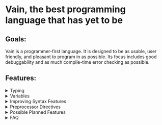 # Vain, the best programming language that has yet to be

## Goals:

Vain is a programmer-first language. It is designed to be as usable, user friendly, and pleasant to program in as possible. Its focus includes good debuggability and as much compile-time error checking as possible.

## Features:

<details><summary>Typing</summary><p>

<details><summary>Sub-Type Namespaces</summary><p>

Have you ever wanted to organize a type's members into groups, just like namespaces? With Vain, you can do just that! (Because honestly, there's really no reason why you shouldn't be able to do that)

```
## Note: Type and namespace syntax are probably gonna look different in the final release
type Person
{
	Age int
	
	namespace Names
	{
		FirstName string
		MiddleName string
		LastName string
	}
}

## Pretend the following code is inside a function
p = Person()
p.Names.FirstName = "Jeff"
```

Like regular namespaces, sub-type namespaces are purely cosmetic and don't change any of your code's behavior. They just make your library more organized and easier to use.

</p></details>

<details><summary>Implicit Typing / Function Types / Name-First Type-Second Variable Syntax</summary><p>

Vain has a static type system that allows you to explicitly declare a variable's type, but because Vain is supposed to be usable everywhere (including as a scripting language), it also allows implicit typing.

```
value int = 5
## Is the same as:
value = 5
```

You may have noticed that in the above declaration, the name came first and the type second. While this may seem peculiar and counter-intuitive, there is a good reason for it. To explain this, we first need to talk about function types.

`concatenate (string; string, string)`

The function type above is denoted by `(string; string, string)`. The first `string` is an output parameter. In Vain, functions can have multiple output parameters, so the output and input parameters are separated by a `;`. The last two strings are the input parameters. This in and of itself looks fine, but it starts looking worse if you also want to assign an explicitly typed function value to the variable.

```
concatenate (string; string, string) = (result string; first string, second string)
{
	result = first + second
}
```

I hope you can see the problem now: The function's parameter types are declared twice. This is less than ideal, especially for functions with lots of parameters. While you could implicitly type the function value, this would result in the types and names being at opposite ends of the declaration.

`concatenate (string; string, string) = (result; first, second) { ## Pretend there's more code here.`

This isn't exactly user friendly. It makes much more sense to implicitly type the variable and have all the explicit typing in the function value.

`concatenate = (result string; first string, second string) { ## Pretend there's more code here.`

This inherently leads to the name coming first, and the type second. If we wrote all the declarations with type-first name-second syntax, the result would look pretty messy.

```
int value = 5
valuefunc = (int) { ## Pretend there's more code here.
```

So, the only resulting option to keep everything coherent is to always write the name first and the type second. It has other benefits too: When you look at a type's members, you see all the names on the left side, neatly aligned. And seeing all the names easily like that gives you more information about a type's purpose than only seeing its member types.

</p></details>

<details><summary>Arrays</summary><p>

You know how low level languages require arrays to be of a fixed size? And how high level languages don't allow any fixed size arrays? Why can't we just have both?

```
fixedsizearray int[4] = int[4]()
dynamicsizearray int[] = int[](4)
```

`int[4]` and `int[]` are different types, just like `int[4]` and `int[3]` are different types. Fixed size arrays can be implicitly converted into dynamic size arrays, and dynamic size arrays can be explicitly converted into fixed size arrays.

</p></details>

<details><summary>Sealed By Default</summary><p>

The vast majority of types aren't supposed to be inheritable, but nobody ever bothers to actually declare them as sealed. The solution is simply having all types be sealed by default.

</p></details>

<details><summary>Non-Nullable By Default</summary><p>

Why have null reference exceptions, when you can also just... Not have them?

</p></details>

---

</p></details>



<details><summary>Variables</summary><p>

<details><summary>Variable Expressions</summary><p>

Variable expressions are special expressions that aren't *really* expressions. They're basically lists of variables with some special properties.

```
a, b, c = 1, 2, 3
d, e, f = 5
```

You can assign a list of values to a variable expression. If the number of values matches the number of variables, each variable gets assigned the corresponding value. If there is only one value, all variables get assigned that same value.

Functions in Vain can have multiple return values, which get returned as one variable expression. You can retrieve individual variables using the `:.` operator (syntax not final).

```
b, n = int.TryParse("5")

parsedsuccessfully = int.TryParse("5"):.success
```

When you don't retrieve a specific variable from a variable expression, the entire expression implicitly gets converted to its first variable. This makes for some nice if-statements:

```
if (_, n = int.TryParse("5"))
	docode(n)
```

`_` is a reserved variable name that essentially acts as a black hole. You can assign any value to it, but you can't retrieve any value from it. You can basically use it to get rid of any variables from a variable expression that you don't need.

</p></details>

<details><summary>Better Access Modifiers</summary><p>

Look at the following C# code:

`public int Value { get; private set; }`

This property has a very simple purpose: Store an integer whose value can only be changed from inside the declaring type. So why does it need to be a property? It doesn't have any special get- or set-methods, they only have different access modifiers. And the access modifiers are declared weirdly too, the entire property is public, its set-method is private, and its get-method isn't anything? And to top it all off, this property just wraps a hidden field that stores its value. You know what would make much more sense? Just letting the programmer declare separate get and set access modifiers for a field. Oh, and let's get rid of the ugly `public` and `private` too, you have to write them so often that you get sick of it.

`+- Value int`

There. `+` and `-`. Public and private. Public get and private set. And it has the same syntax as any other field too, because that's what it is: Just a field. There's no need for it to be a property if all it does is store a value.

Other examples:

```
+ Value int ## A regular, public field.
+! Value int = 5 ## A get-only field, AKA read-only. ! means there is no set access.
```

By reducing the `public` and `private` keywords to `+` and `-`, all of a type's members are much more aligned than if you had to write access modifiers of completely different lengths for different variables, improving readability.

</p></details>

<details><summary>Variable Signatures / First Class Functions / Recursion Operator</summary><p>

Because functions in Vain are first class citizens, Vain doesn't have function overloading in its traditional sense. Instead, Vain allows multiple variables to have the same name, as long as their types differ. This combination of name and type is called a variable's signature.

```
tostring = (result string; int input) { ## Pretend there's more code here.
tostring = (result string; float input) { ## Pretend there's more code here.

t = tostring(5)
```

The compiler automatically picks which variables make sense in a given context based on their type. In case of ambiguity, you can also manually specify a variable based on its signature.

`t = [(string; int)]tostring(5)`

Because functions are first-class citizens, there is an inherent need for a name-independent way of achieving recursion, as the variable that is referenced could contain a different function at runtime. Thus, the recursion operator `^` is used, which simply makes the function call itself.

```
factorial = (result int; input int)
{
	if (input == 0)
		result = 1
	else
		result = input * ^(input - 1)
}
```

</p></details>

<details><summary>Type-Wide Variables</summary><p>

Due to functions being first class citizens, function overriding can't be achieved in the regular way. To alleviate this, Vain has something called "type-wide variables". These are variables whose value is the same for each instance of a type. They're essentially constants, with one exception: Sub-types can change these, because they are different types.

```
## Type syntax not final
type Vehicle
{
	HonkSound := "*generic vehicle noises*"
	Honk := Speakers.Play(HonkSound)
}

type Car : Vehicle
{
	HonkSound := "*car noises*"
}

## Pretend the following code is inside a function

a Vehicle = Vehicle()
a.Honk() ## Plays "*generic vehicle noises*"

b Car = Car()
b.Honk() ## Plays "*car noises*"

c Vehicle = Car()
c.Honk() ## Plays "*car noises*"
```

It might seem counter-intuitive at first that a variable whose value is supposed to always be the same can differ if it was changed in a sub-type, but it easily allows for function overriding. Because a type's type-wide variables always have the same value, you can access the type-wide variables of a type's base type.

```
type Car : Vehicle
{
	HonkSound := base.HonkSound + " I don't know what to write here, in hindsight this is a bad code example"
}
```

</p></details>

<details><summary>Better Exceptions</summary><p>

Are you tired of having to create new Exception types all the time, only to show a basic debug message? Vain comes to the rescue!

```
exception IndexOutOfRangeException("The index was outside the range of the collection.", Collection object, Index int, Range Span)

## Pretend the following code is inside a function
throw IndexOutOfRangeException(array, -1, Span(0, array.Length))

## Shows the following debug information:
## IndexOutOfRangeException: The index was outside the range of the collection.
## Collection: array
## Index: -1
## Range: 0 to 5
```

This exception has what every exception needs: An error message, and additional debug information about how the error happened. No more having to scratch your head at which index was outside of what range of which object! The debug information includes the values of all the provided information, along with variable names of the values, if they came from a variable (in this example, the variable "array" gets included as parameter, and as such its name is displayed too).

</p></details>

<details><summary>Rich Generics</summary><p>

Generics are great. But they could be better. Such as by allowing generic types to not only specify types as parameters, but primitives too. This would allow you to generically specify, for example, a texture's dimensions. Another addition is the possibility of having certain variables only be accessible if a generic type's parameters fulfill certain conditions.

```
type Texture<NDimensions int, TColor Color>
{
	Size int[[NDimensions]] ## I have no idea what generically specifying an array's dimensions is supposed to look like.
	Pixels TColor[[NDimensions]]
	
	if (NDimensions == 1)
		Length := this.Size[0]
	else if (NDimensions == 2)
		Resolution := new Vector(this.Size[0], this.Size[1])
}
```

Something that ticked me off about C#'s generics in particular is that specific instances of generic types don't share a subtype.

```
t1 Texture = Texture<2, Rgba32>()
t2 Texture = Texture<3, Rgb24>()
```

Both textures are Textures, so they should share the same base type, Texture. A generic type's base type simply pretends all its parameter types are of type object.

Also, writing `Texture<2>` looks kind of ugly, so there's some syntactic sugar for that:

```
t = Texture2()
## Is equivalent to:
t = Texture<2>()
```

Assuming there isn't already a type named `Texture2`.

</p></details>

<details><summary>Polymorphism</summary><p>

There seems to be some hate towards polymorphism in the programming community, yet those same people also happily use interfaces, which essentially do the same thing, just in a less straightforward way. And because Vain is supposed to be as consistent as possible, it simply allows polymorphism.

</p></details>

---

</p></details>



<details><summary>Improving Syntax Features</summary><p>

Some Vain features aren't exactly new. But they are improved.

<details><summary>Making Familiar Features Less Bad</summary><p>

<details><summary>Making Code Blocks Make More Sense</summary><p>

Various control-flow statements have a condition, and a code block that gets executed when the condition is met. Consider the following C# code:

```
if (int.TryParse("5", out int n))
	;
n = 5;
```

Why does this work? This shouldn't work. `n` was defined inside an if-statement, so it should only exist inside the if-statement. Existing outside of the if-statement doesn't make any sense, especially considering that `n` might not even have any value assigned to it.

```
for (int i = 0; i < 10; i++)
	;
int i = 5;
```

This piece of code gives a compiler error due to the same reason the code above doesn't. `i` is defined within the for-statement, but somehow exists outside of it, even though it doesn't make any sense. Even worse, it doesn't even *really* exist outside, because you can't actually use it either. So the variable `i` just sort of exists in limbo, where it doesn't exist but it also doesn't *not* exist. This is just way too confusing and illogical, so let's fix it.

```
if (_, n = int.TryParse("b"))
{
	## Here be code
}

n int = 5
```

`n` is defined inside the if-statement, so it only exists inside its code block. Outside of it, it doesn't exist, so a new `n` can be declared. A simple fix, and all variables can live happily ever after and don't have to fear existential crises anymore.

</p></details>

<details><summary>Consistent Cast Syntax</summary><p>

Look at this C# code:

`((double)(5 + 4)).ToString()`

You're converting an integer to a double to a string. So why on Earth is the code written in the order "double, int, string"? That just doesn't make any sense. And all the parentheses, ugh.

Here's how Vain does it:

`(5 + 4){float}{string}`

It's simple. It's short. It's readable. And, most importantly, it's in the right order. Integer, float, string. It could have been so simple, C#...

</p></details>

---

</p></details>

<details><summary>Syntactic Sugar</summary><p>

<details><summary>Short Lambdas</summary><p>

Consider the following C# code:

`vals = list.Select(item => item.Value);`

Doesn't look too bad at first glance. But writing lambdas like this multiple times shows the problem: You have to write `item => item` several times, over and over. In addition, the `item =>` part isn't even necessarily needed. Thus, I propose what I am currently calling "short lambdas":

`vals = list.Select($.Value)`

These short lambdas take one parameter, `$`, which does not need to be declared, saving space and time. By removing the unneeded `item => item` part, the code looks a lot cleaner too, improving readability.

Short lambdas are not usable everywhere, as they only take one parameter and their range has to be determined by the compiler, but in the cases where they can't be used, regular lambdas make far more sense than opting for this kind of syntactic sugar.

</p></details>

<details><summary>Parallel Member Usage</summary><p>

Have you ever written code like this?

`brightness = (graphic.Background.Color.R + graphic.Background.Color.G + graphic.Background.Color.B) / 3`

Have you ever felt yourself considering shortening such a line by saving the repeated code as a temporary variable, only to find that it's still ugly, and now even takes up an additional line?

```
color = graphic.Background.Color
brightness = (color.R + color.G + color.B) / 3
```

Vain has a really simple and intuitive solution for this.

`brightness = (graphic.Background.Color.R + .G + .B) / 3`

It's shorter than the alternatives, it's intuitive to understand, and it saves you from writing unneccessary code.

</p></details>

---

</p></details>

---

</p></details>

<details><summary>Preprocessor Directives</summary><p>

<details><summary>Nested Comments</summary><p>

`##` is the operator for marking the rest of the line as a comment.

`#(` and `#)` are the operators for marking the start and end of comments. They are nestable.

`#( #( This is a comment. #) This is also a comment. #) This is not a comment anymore. ## But this is one again.`

</p></details>

<details><summary>Consistent Syntax #if</summary><p>

It makes much more sense for `#if` to behave exactly like a regular `if`, but as a preprocessor directive.

```
#if (compile)
{
	code()
}
#else
{
	othercode()
}
```

</p></details>

---

</p></details>

<details><summary>Possible Planned Features</summary><p>

These are features that could make sense in Vain, but it is unclear whether they're a good fit for it or achievable.

<details><summary>Code Contracts</summary><p>

`Hour int [$ >= 0 & $ < 24]` (See "Reducing Code Redundancy -> Short Lambdas")

Equivalent to the following C# code:

```
private int _Hour;
public int Hour
{
	get => this._Hour;
	
	set
	{
		if (value >= 0 && value < 24)
			this._Hour = value;
		else
			throw new Exception();
	}
}
```

</p></details>

<details><summary>Documentation Syntax</summary><p>

Have you ever noticed how a language's supposed "documentation" syntax is just glorified comments? I sure have. And, as you can probably guess, I don't really like that. So, Vain is supposed to have actual documentation syntax. This makes the compiler able to show actual errors when the documentation is wrong, such as when it references variables that don't exist anymore. Vain's intermediate representation will also include this documentation information, so whenever you reference a library, you will always have its documentation on hand, without having to download a separate, separately created documentation file. Rest in peace, HTML documentations.

There is currently no consensus on how this syntax should look.

</p></details>

---

</p></details>

<details><summary>FAQ</summary><p>

#### Am I allowed to make puns about "programming in vain"?
Yes. In fact, you are expected to.

</p></details
